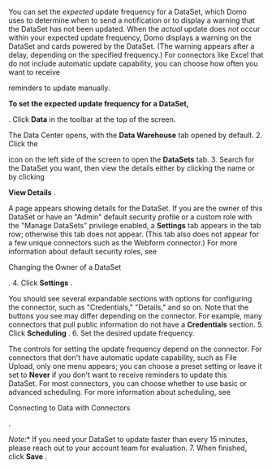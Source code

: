 

You can set the
 *expected*
 update frequency for a DataSet, which Domo uses to determine when to send a notification or to display a warning that the DataSet has not been updated. When the
 *actual*
 update does
 *not*
 occur within your expected update frequency, Domo displays a warning on the DataSet and cards powered by the DataSet. (The warning appears after a delay, depending on the specified frequency.) For connectors like Excel that do not include automatic update capability, you can choose how often you want to receive


 reminders to update manually.


**To set the expected update frequency for a DataSet,**

. Click
 **Data**
 in the toolbar at the top of the screen.


 The Data Center opens, with the
 **Data Warehouse**
 tab opened by default.
2. Click the

icon on the left side of the screen to open the
 **DataSets**
 tab.
3. Search for the DataSet you want, then view the details either by clicking the name or by clicking

>
 **View Details**
 .


 A page appears showing details for the DataSet. If you are the owner of this DataSet or have an "Admin" default security profile or a custom role with the "Manage DataSets" privilege enabled, a
 **Settings**
 tab appears in the tab row; otherwise this tab does not appear. (This tab also does not appear for a few unique connectors such as the Webform connector.) For more information about default security roles, see

Changing the Owner of a DataSet

.
4. Click
 **Settings**
 .


 You should see several expandable sections with options for configuring the connector, such as "Credentials," "Details," and so on. Note that the buttons you see may differ depending on the connector. For example, many connectors that pull public information do not have a
 **Credentials**
 section.
5. Click
 **Scheduling**
 .
6. Set the desired update frequency.


 The controls for setting the update frequency depend on the connector. For connectors that don't have automatic update capability, such as File Upload, only one menu appears; you can choose a preset setting or leave it set to
 **Never**
 if you don't want to receive reminders to update this DataSet. For most connectors, you can choose whether to use basic or advanced scheduling. For more information about scheduling, see

Connecting to Data with Connectors

.

*Note:**
 If you need your DataSet to update faster than every 15 minutes, please reach out to your account team for evaluation.
7. When finished, click
 **Save**
 .


